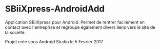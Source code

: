 # SBiiXpress-AndroidAdd

Application SBiiXpress pour Android. Permet de rentrer facilement en contact avec l'entreprise et regroupe également divers liens vers le site de la société.

Projet crée sous Android Studio le 5 Fevrier 2017